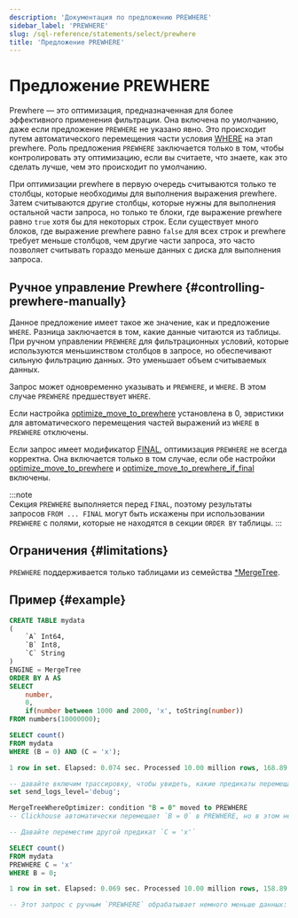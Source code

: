 ```yaml
---
description: 'Документация по предложению PREWHERE'
sidebar_label: 'PREWHERE'
slug: /sql-reference/statements/select/prewhere
title: 'Предложение PREWHERE'
---
```



# Предложение PREWHERE

Prewhere — это оптимизация, предназначенная для более эффективного применения фильтрации. Она включена по умолчанию, даже если предложение `PREWHERE` не указано явно. Это происходит путем автоматического перемещения части условия [WHERE](../../../sql-reference/statements/select/where.md) на этап prewhere. Роль предложения `PREWHERE` заключается только в том, чтобы контролировать эту оптимизацию, если вы считаете, что знаете, как это сделать лучше, чем это происходит по умолчанию.

При оптимизации prewhere в первую очередь считываются только те столбцы, которые необходимы для выполнения выражения prewhere. Затем считываются другие столбцы, которые нужны для выполнения остальной части запроса, но только те блоки, где выражение prewhere равно `true` хотя бы для некоторых строк. Если существует много блоков, где выражение prewhere равно `false` для всех строк и prewhere требует меньше столбцов, чем другие части запроса, это часто позволяет считывать гораздо меньше данных с диска для выполнения запроса.

## Ручное управление Prewhere {#controlling-prewhere-manually}

Данное предложение имеет такое же значение, как и предложение `WHERE`. Разница заключается в том, какие данные читаются из таблицы. При ручном управлении `PREWHERE` для фильтрационных условий, которые используются меньшинством столбцов в запросе, но обеспечивают сильную фильтрацию данных. Это уменьшает объем считываемых данных.

Запрос может одновременно указывать и `PREWHERE`, и `WHERE`. В этом случае `PREWHERE` предшествует `WHERE`.

Если настройка [optimize_move_to_prewhere](../../../operations/settings/settings.md#optimize_move_to_prewhere) установлена в 0, эвристики для автоматического перемещения частей выражений из `WHERE` в `PREWHERE` отключены.

Если запрос имеет модификатор [FINAL](/sql-reference/statements/select/from#final-modifier), оптимизация `PREWHERE` не всегда корректна. Она включается только в том случае, если обе настройки [optimize_move_to_prewhere](../../../operations/settings/settings.md#optimize_move_to_prewhere) и [optimize_move_to_prewhere_if_final](../../../operations/settings/settings.md#optimize_move_to_prewhere_if_final) включены.

:::note    
Секция `PREWHERE` выполняется перед `FINAL`, поэтому результаты запросов `FROM ... FINAL` могут быть искажены при использовании `PREWHERE` с полями, которые не находятся в секции `ORDER BY` таблицы.
:::

## Ограничения {#limitations}

`PREWHERE` поддерживается только таблицами из семейства [*MergeTree](../../../engines/table-engines/mergetree-family/index.md).

## Пример {#example}

```sql
CREATE TABLE mydata
(
    `A` Int64,
    `B` Int8,
    `C` String
)
ENGINE = MergeTree
ORDER BY A AS
SELECT
    number,
    0,
    if(number between 1000 and 2000, 'x', toString(number))
FROM numbers(10000000);

SELECT count()
FROM mydata
WHERE (B = 0) AND (C = 'x');

1 row in set. Elapsed: 0.074 sec. Processed 10.00 million rows, 168.89 MB (134.98 million rows/s., 2.28 GB/s.)

-- давайте включим трассировку, чтобы увидеть, какие предикаты перемещаются в PREWHERE
set send_logs_level='debug';

MergeTreeWhereOptimizer: condition "B = 0" moved to PREWHERE  
-- Clickhouse автоматически перемещает `B = 0` в PREWHERE, но в этом нет смысла, потому что B всегда равно 0.

-- Давайте переместим другой предикат `C = 'x'`

SELECT count()
FROM mydata
PREWHERE C = 'x'
WHERE B = 0;

1 row in set. Elapsed: 0.069 sec. Processed 10.00 million rows, 158.89 MB (144.90 million rows/s., 2.30 GB/s.)

-- Этот запрос с ручным `PREWHERE` обрабатывает немного меньше данных: 158.89 MB против 168.89 MB
```
